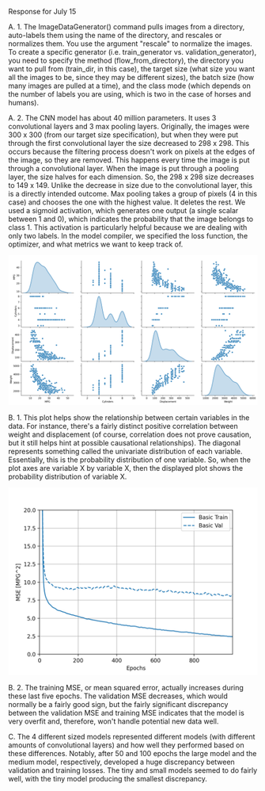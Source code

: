 Response for July 15

A. 1. The ImageDataGenerator() command pulls images from a directory, auto-labels them using the name of the directory, and rescales or normalizes them. You use the argument "rescale" to normalize the images. To create a specific generator (i.e. train_generator vs. validation_generator), you need to specify the method (flow_from_directory), the directory you want to pull from (train_dir, in this case), the target size (what size you want all the images to be, since they may be different sizes), the batch size (how many images are pulled at a time), and the class mode (which depends on the number of labels you are using, which is two in the case of horses and humans).

A. 2. The CNN model has about 40 million parameters. It uses 3 convolutional layers and 3 max pooling layers. Originally, the images were 300 x 300 (from our target size specification), but when they were put through the first convolutional layer the size decreased to 298 x 298. This occurs because the filtering process doesn't work on pixels at the edges of the image, so they are removed. This happens every time the image is put through a convolutional layer. When the image is put through a pooling layer, the size halves for each dimension. So, the 298 x 298 size decreases to 149 x 149. Unlike the decrease in size due to the convolutional layer, this is a directly intended outcome. Max pooling takes a group of pixels (4 in this case) and chooses the one with the highest value. It deletes the rest. We used a sigmoid activation, which generates one output (a single scalar between 1 and 0), which indicates the probability that the image belongs to class 1. This activation is particularly helpful because we are dealing with only two labels. In the model compiler, we specified the loss function, the optimizer, and what metrics we want to keep track of.

![Figure 5](Figure_5.png)

B. 1. This plot helps show the relationship between certain variables in the data. For instance, there's a fairly distinct positive correlation between weight and displacement (of course, correlation does not prove causation, but it still helps hint at possible causational relationships). The diagonal represents something called the univariate distribution of each variable. Essentially, this is the probability distribution of one variable. So, when the plot axes are variable X by variable X, then the displayed plot shows the probability distribution of variable X.

![Figure 6](Figure_6.png)

B. 2. The training MSE, or mean squared error, actually increases during these last five epochs. The validation MSE decreases, which would normally be a fairly good sign, but the fairly significant discrepancy between the validation MSE and training MSE indicates that the model is very overfit and, therefore, won't handle potential new data well.

C. The 4 different sized models represented different models (with different amounts of convolutional layers) and how well they performed based on these differences. Notably, after 50 and 100 epochs the large model and the medium model, respectively, developed a huge discrepancy between validation and training losses. The tiny and small models seemed to do fairly well, with the tiny model producing the smallest discrepancy.
